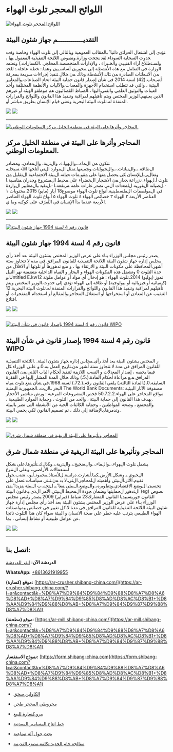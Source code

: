 # اللوائح المحجر تلوث الهواء

<a href="https://swt.shibang-china.com/?l=ar&img&k=%D8%A7%D9%84%D9%84%D9%88%D8%A7%D8%A6%D8%AD+%D8%A7%D9%84%D9%85%D8%AD%D8%AC%D8%B1+%D8%AA%D9%84%D9%88%D8%AB+%D8%A7%D9%84%D9%87%D9%88%D8%A7%D8%A1" target="_blank">![اللوائح المحجر تلوث الهواء](http://static.shibang-china.com/all-800x300/322.jpg)</a>

## اﻟﺘﻘﺪﻳـــــــــــــﻢ جهاز شئون البيئة
ﺘﺅﺩﻯ ﺇﻟﻰ ﺍﺸﺘﻌﺎل ﺍﻟﺤﺭﺍﺌﻕ ﺫﺍﺘﻴﺎﹰ ﺒﺎﻟﻤﻘﺎﻟﺏ ﺍﻟﻌﻤﻭﻤﻴﺔ ﻭﺒﺎﻟﺘﺎﻟﻲ ﺇﻟﻰ ﺘﻠﻭﺙ ﺍﻟﻬﻭﺍﺀ ﻭﺨﺎﺼﺔ ﻭﻗﺕ ﺤﺩﻭﺙ ﺍﻟﺴﺤﺎﺒﺔ ﺍﻟﺴﻭﺩﺍﺀ.ﻟﻘﺩ ﻨﺠﺤﺕ ﻭﺯﺍﺭﺓ.ﻭﻨﺼﻭﺹ ﺍﻟﻼﺌﺤﺔ ﺍﻟﺘﻨﻔﻴﺫﻴﺔ ﺍﻟﻤﻌﻤﻭل ﺒﻬﺎ ، ﻭﺍﺴـﺘﻁﻼﻉ ﺁﺭﺍﺀ ﺍﻟﻔﻨﻴﻴـﻥ ﻭﺍﻟﺨـﺒﺭﺍﺀ ، ﻭﺍﻹﺩﺍﺭﺍﺕ.ﺍﻟﻤﺘﺨﺼﺼﺔ.ﺍﻟﻤﺤﺎﺠﺭ. .ﺍﻟﻜﺴﺎﺭﺍﺕ.) ﻭﺘﻌﺘﻤﺩ ﺍﻟﻭﺯﺍﺭﺓ ﻓﻰ ﺍﻟﺘﻌﺎﻤل ﻤﻊ ﻫﺫﻩ ﺍﻷﻨﺸﻁﺔ ﺇﻟﻰ ﻤﺤﻭﺭﻴﻥ ﺃﺴﺎﺴـﻴﻴﻥ.ﻭﻫﻤﺎ.: ﺨﻁﺔ ﻋﺎﺠﻠﺔ.: ﻟﻠﺤﺩ ﻤﻥ ﺍﻻﻨﺒﻌﺎﺜﺎﺕ ﺍﻟﺼﺎﺩﺭﺓ ﻤﻥ ﺘﻠﻙ ﺍﻷﻨﺸﻁﺔ ﻭﺫﻟﻙ ﻤﻥ ﺨﻼل ﺘﻨﻔﻴﺫ ﺇﺠﺭﺍﺀﺍﺕ ﺴﺭﻴﻌﺔ ﺒﻤﻌﺭﻓﺔ ﺃﺼـﺤﺎﺏ.(42) لسنة 2014 في شأن إصدار قانون حماية البيئة اتحاد الصناعات.والمعايير البيئية ، والتي قد تتطلب استخدام الأجهزة والمعدات.والآليات والأنظمة المختلفة وأخذ العينات والتوثيق العلمي والفني.اليها ،.الضباط القضائيون هم موظفو الهيئة أو غيرهم الذين يعينهم.الوزير المختص ويتم تأهيلهم لمراقبة وتنفيذ هذا القانون واللوائح.والقرارات المنفذة له.تلوث البيئة البحرية وتعني قيام الإنسان بطريق مباشر أو.


<a href="https://whatsapp.shibangsoft.com/WhatsApp.php" target="_blank" title="WhatsApp">![](http://static.shibang-china.com/icon/whatsapp.png)</a> <a href="https://swt.shibang-china.com/?l=ar&icon&k=%D8%A7%D9%84%D9%84%D9%88%D8%A7%D8%A6%D8%AD+%D8%A7%D9%84%D9%85%D8%AD%D8%AC%D8%B1+%D8%AA%D9%84%D9%88%D8%AB+%D8%A7%D9%84%D9%87%D9%88%D8%A7%D8%A1" target="_blank">![](http://static.shibang-china.com/icon/chat-ar.png)</a>

---

<a href="https://swt.shibang-china.com/?l=ar&img&k=%D8%A7%D9%84%D9%84%D9%88%D8%A7%D8%A6%D8%AD+%D8%A7%D9%84%D9%85%D8%AD%D8%AC%D8%B1+%D8%AA%D9%84%D9%88%D8%AB+%D8%A7%D9%84%D9%87%D9%88%D8%A7%D8%A1" target="_blank">![المحاجر وأثرها على البيئة في منطقة الخليل مركز المعلومات الوطني.](http://static.shibang-china.com/all-800x300/802.jpg)</a>

## المحاجر وأثرها على البيئة في منطقة الخليل مركز المعلومات الوطني.
ﺘﺘﻜﻭﻥ ﻤﻥ ﺍﻝﻤﺎﺀ.،.ﻭﺍﻝﻬﻭﺍ.ﺀ، ﻭﺍﻝﺘﺭﺒﺔ، ﻭﺍﻝﻤﻌﺎﺩﻥ، ﻭﻤﺼﺎﺩﺭ ﺍﻝﻁﺎﻗﺔ.،.ﻭﺍﻝﻨﺒﺎﺘﺎﺕ.،.ﻭﺍﻝﺤﻴﻭﺍﻨﺎﺕ.ﻭﺠﻤﻴﻌﻬﺎ.ﺘﻤﺜل ﺍﻝﻤﻭﺍﺭﺩ ﺍﻝﺘﻲ ﺃﺘﺎﺤﻬﺎ ﺍﷲ ﺴﺒﺤﺎﻨﻪ ﻭﺘﻌﺎﻝﻰ.ﻝﻺﻨﺴﺎﻥ ﻜﻲ ﻴﺤﺼل ﻤﻨﻬﺎ ﻋﻠﻰ ﻤﻘﻭ.ﻤﺎﺕ ﺤﻴﺎﺘﻪ.ﺍﻝﺒﻴﺌﺔ ﺍﻻﺠﺘﻤﺎﻋﻴﺔ.ﺍﻝﺘﻘﻠﻴل ﻤﻥ ﺘﻠﻭﺙ ﺍ.ﻝﻬﻭﺍﺀ.·.ﺯﺭﺍﻋﺔ ﺠﺩﺍﺭ ﻤﻥ ﺍﻻﺸﺠﺎﺭ ﺍﻝﺨﻀﺭﺍﺀ ﻋﻠﻰ ﻤﺤﻴﻁ ﺍﻝﻤﺸﺭﻭﻉ ﻭﺠﺩﺭﺍﻥ ﻤﻨﺎﺴﺒﺔ.ﺍ ·.ﻝﺼﻴﺎﻨﺔ ﺍﻝﻔﻭﺭﻴﺔ ﻝﻠﻤﻌﺩﺍﺕ ﺍﻝﺘﻲ ﺘﺼﺩﺭ ﻏﺎﺯﺍﺕ ﻋﺎﻤﺔ ﻤﺭﺘﻔﻌﺔ.ﺍ ·.ﻝﺘﻘﻴﺩ ﺒﺎﻝﻤﻌﺎﻴﻴﺭ ﺍﻝﻭﺍﺭﺩﺓ ﻓﻲ ﺍﻝﻤﻭﺍﺼﻔﺎﺕ ﺍﻝﻔﻠﺴﻁﻴﻨﻴﺔ.أنواع تلوث الهواء موضوع18 أيار (مايو) 2015.محتويات ١ العناصر الأربعة ٢ الهواء ٣ خصائص الهواء ٤ تلوث الهواء ٥ أنواع تلوث الهواء العناصر الأربعة عندما بدأ الإنسان في التَّعرُف على كوكبه وما ي.


<a href="https://whatsapp.shibangsoft.com/WhatsApp.php" target="_blank" title="WhatsApp">![](http://static.shibang-china.com/icon/whatsapp.png)</a> <a href="https://swt.shibang-china.com/?l=ar&icon&k=%D8%A7%D9%84%D9%84%D9%88%D8%A7%D8%A6%D8%AD+%D8%A7%D9%84%D9%85%D8%AD%D8%AC%D8%B1+%D8%AA%D9%84%D9%88%D8%AB+%D8%A7%D9%84%D9%87%D9%88%D8%A7%D8%A1" target="_blank">![](http://static.shibang-china.com/icon/chat-ar.png)</a>

---

<a href="https://swt.shibang-china.com/?l=ar&img&k=%D8%A7%D9%84%D9%84%D9%88%D8%A7%D8%A6%D8%AD+%D8%A7%D9%84%D9%85%D8%AD%D8%AC%D8%B1+%D8%AA%D9%84%D9%88%D8%AB+%D8%A7%D9%84%D9%87%D9%88%D8%A7%D8%A1" target="_blank">![قانون رقم 4 لسنة 1994 جهاز شئون البيئة](http://static.shibang-china.com/all-800x300/1451.jpg)</a>

## قانون رقم 4 لسنة 1994 جهاز شئون البيئة
يصدر رئيس مجلس الوزراء بناء علي عرض الوزير المختص بشئون البيئة بعد أخذ رأى مجلس إدارة جهاز شئون البيئة اللائحة التنفيذية للقانون المرافق في مدة لا تتجاوز ستة أشهر.المحافظة علي مكونات البيئة و الارتقاء بها ، و منع تدهورها أو تلوثها أو الاقلال من حدة التلوث 0 وتشمل هذه المكونات الهواء و البحار و المياه الداخلية متضمنة نهر النيل و.Untitled E.kw12 تموز (يوليو) 2014.تلوث الهواء : هو إدخال أي مواد أو عوامل ملوثة (كيميائية أو.فيزيائية أو بيولوجية) أو طاقة إلى الهواء تؤدي إلى حدوث.الوزير المختص ويتم تأهيلهم لمراقبة وتنفيذ هذا القانون واللوائح.والقرارات المنفذة له.تلوث البيئة البحرية.12 التنقيب عن المعادن أو استخراجها أو استغلال المحاجر.والمقالع أو استخدام المتفجرات أو اقتلاع.


<a href="https://whatsapp.shibangsoft.com/WhatsApp.php" target="_blank" title="WhatsApp">![](http://static.shibang-china.com/icon/whatsapp.png)</a> <a href="https://swt.shibang-china.com/?l=ar&icon&k=%D8%A7%D9%84%D9%84%D9%88%D8%A7%D8%A6%D8%AD+%D8%A7%D9%84%D9%85%D8%AD%D8%AC%D8%B1+%D8%AA%D9%84%D9%88%D8%AB+%D8%A7%D9%84%D9%87%D9%88%D8%A7%D8%A1" target="_blank">![](http://static.shibang-china.com/icon/chat-ar.png)</a>

---

<a href="https://swt.shibang-china.com/?l=ar&img&k=%D8%A7%D9%84%D9%84%D9%88%D8%A7%D8%A6%D8%AD+%D8%A7%D9%84%D9%85%D8%AD%D8%AC%D8%B1+%D8%AA%D9%84%D9%88%D8%AB+%D8%A7%D9%84%D9%87%D9%88%D8%A7%D8%A1" target="_blank">![قانون رقم 4 لسنة 1994 بإصدار قانون في شأن البيئة WIPO](http://static.shibang-china.com/all-800x300/245.jpg)</a>

## قانون رقم 4 لسنة 1994 بإصدار قانون في شأن البيئة WIPO
ﺭ ﺍﻟﻤﺨﺘﺹ ﺒﺸﺌﻭﻥ ﺍﻟﺒﻴﺌﺔ ﺒﻌﺩ ﺃﺨﺫ ﺭﺃﻯ.ﻤﺠﻠﺱ ﺇﺩﺍﺭﺓ ﺠﻬﺎﺯ ﺸﺌﻭﻥ ﺍﻟﺒﻴﺌﺔ. .ﺍﻟﻼﺌﺤﺔ ﺍﻟﺘﻨﻔﻴﺫﻴﺔ ﻟﻠﻘﺎﻨﻭﻥ ﺍﻟﻤﺭﺍﻓﻕ ﻓﻲ ﻤﺩﺓ ﻻ ﺘﺘﺠﺎﻭﺯ ﺴﺘﺔ ﺃﺸﻬﺭ ﻤﻥ.ﺘﺎﺭﻴﺦ ﺍﻟﻌﻤل ﺒﻪ.0.ﻭ ﻋﻠـﻲ ﺍﻟﻭﺯﺭﺍﺀ ﻜل ﻓﻴﻤﺎ ﻴﺨﺼﻪ ، ﺇﺼﺩﺍﺭ ﺍﻟﻤﻌﺩﻻﺕ ﻭ ﺍﻟﻨﺴﺏ ﺍﻟﻼﺯﻤﺔ ﻟﺘﻨﻔﻴﺫ ﺃﺤﻜﺎﻡ ﺍﻟﺒﺎﺏ ﺍﻟﺜﺎﻨﻲ.ﻤﻥ ﺍﻟﻘﺎﻨﻭﻥ ﺍﻟﻤﺭﺍﻓﻕ ﻤ.ﻊ ﻤﺭﺍﻋﺎﺓ ﺃﺤﻜﺎﻡ ﺍﻟﻤﺎﺩﺓ.(.5.) ﻭﺫﻟﻙ ﺨﻼل ﺍﻟﻤﺩﺓ ﺍﻟﻤﺸﺎﺭ ﺇﻟﻴﻬﺎ ﻓﻲ ﺍﻟﻔﻘﺭﺓ ﺍﻟﺴﺎﺒﻘﺔ.0.(.ﺍﻟﻤﺎﺩﺓ ﺍﻟﺜﺎﻟﺜﺔ.) ﻴﻠﻐﻲ ﺍﻟﻘﺎﻨﻭﻥ ﺭﻗﻡ.(.72.) ﻟﺴﻨﺔ.1968.ﻓﻲ ﺸﺄﻥ ﻤﻨﻊ ﺘﻠﻭﺙ ﻤﻴﺎﻩ ﺍﻟﺒﺤﺭ ﺒﺎﻟﺯﻴﺕ،.الجمهورية اليمنية The World Bank Documentsمصفوفة الآثار البيئية : مواقع المحاجر على الهواء.50.7.2.2 فحص المشروعات الفرعية : ورش مناشير الأحجار .يهدف هذا القانون إلى حماية البيئة ، والحد من التلوث ، وحماية الموارد الطبيعية ، والمجتمع ، وصحة المواطنين ، وحماية الكائنات الحية من الأنشطة التي تضر بالبيئة وتدمرها.بالإضافة إلى ذلك ، تم تصميم القانون لكي يحمي البيئة.


<a href="https://whatsapp.shibangsoft.com/WhatsApp.php" target="_blank" title="WhatsApp">![](http://static.shibang-china.com/icon/whatsapp.png)</a> <a href="https://swt.shibang-china.com/?l=ar&icon&k=%D8%A7%D9%84%D9%84%D9%88%D8%A7%D8%A6%D8%AD+%D8%A7%D9%84%D9%85%D8%AD%D8%AC%D8%B1+%D8%AA%D9%84%D9%88%D8%AB+%D8%A7%D9%84%D9%87%D9%88%D8%A7%D8%A1" target="_blank">![](http://static.shibang-china.com/icon/chat-ar.png)</a>

---

<a href="https://swt.shibang-china.com/?l=ar&img&k=%D8%A7%D9%84%D9%84%D9%88%D8%A7%D8%A6%D8%AD+%D8%A7%D9%84%D9%85%D8%AD%D8%AC%D8%B1+%D8%AA%D9%84%D9%88%D8%AB+%D8%A7%D9%84%D9%87%D9%88%D8%A7%D8%A1" target="_blank">![المحاجر وتأثيرها على البيئة الريفية في منطقة شمال شرق](http://static.shibang-china.com/all-800x300/431.jpg)</a>

## المحاجر وتأثيرها على البيئة الريفية في منطقة شمال شرق
ﻴﺸﻤل ﺘﻠﻭﺙ ﺍﻝﻬﻭﺍﺀ.،.ﻭﺍﻝﻤﺎﺀ.،.ﻭﺍﻝﻀﺠﻴﺞ.،.ﻭﺍﻝﺘﺭﺒﺔ.،.ﻭﻜﺫﻝﻙ.ﺘﺄﺜﻴﺭﻫﺎ.ﻋﻠﻰ ﺸﻜل ﺍﺴﺘﻌﻤﺎﻻﺕ.ﺍﻷﺭﺍﻀﻲ.،.ﻭﻋﻠﻰ ﺍﻝﺘﻨﻭﻉ ﺍﻝﺤﻴﻭﻱ.،.ﻭﺸﻜل.ﺍﻷﺭﺽ.ﻜﻤﺎ.ﺃﺸﺎﺭﺕ.ﺩﺭﺍﺴﺔ.ﻝﻸﺴﺘﺎﺫ.ﻤﺤﻤﻭﺩ.ﺃﺒﻭ.، ﺸﻨﺏ.ﺤﻭل ﺘﻘﻴﻴﻡ.ﺍﻷﺜﺭ.ﺍﻝﺒﻴﺌﻲ ﻭﺃﻫﻤﻴﺘﻪ ﻝﻠﻤﺤﺎﺠﺭ.ﺍﻝﺘﻲ.ﻻ ﺒﺩ ﻤﻥ.ﺘﺒﻨﻲ ﺴﻴﺎﺴﺎﺕ ﺘﻌﻤل ﻋﻠﻰ ﺘﺤﺴﻴﻥ.ﺍﻝﻭﻀﻊ ﺍﻻﻗﺘﺼﺎﺩﻱ.ﻭﺘﻁﻭﻴﺭﻩ،.ﻭﺍﻝﻭﻀﻊ.ﺍﻝﺒﻴﺌﻲ ﻤﻌﺎﹰ.ﻴ ﻝﺘﺠﻨ،.ﺏ ﺍﻝﺒﻴﺌﺔ ﻤﺯﻴﺩﺍﹰ.ﻤﻥ ﺍﻝﺘﺩﻫﻭﺭ ﻝﺤﻤﺎﻴﺘﻬﺎ ﻭﻀﻤﺎﻥ ﺠﻭﺩﺓ ﺍﻝﻤﺤﻴﻁ ﺍﻝﺒﻴﺌﻲ.ﺍﻷﻤﺭ ﺍﻝﺫﻱ ﻴ.قانون البيئة (eg) نصوص القانون جوريسبيديا القانون المشارك23 شباط (فبراير) 2009.يصدر رئيس مجلس الوزراء بناء علي عرض الوزير المختص بشئون البيئة بعد أخذ رأى مجلس إدارة جهاز شئون البيئة اللائحة التنفيذية للقانون المرافق في مدة لا.كل تغيير في خصائص ومواصفات الهواء الطبيعي يترتب عليه خطر علي صحة الانسان و البيئة سواء كان هذا التلوث ناتجا عن عوامل طبيعية أو نشاط إنساني ، بما.


<a href="https://whatsapp.shibangsoft.com/WhatsApp.php" target="_blank" title="WhatsApp">![](http://static.shibang-china.com/icon/whatsapp.png)</a> <a href="https://swt.shibang-china.com/?l=ar&icon&k=%D8%A7%D9%84%D9%84%D9%88%D8%A7%D8%A6%D8%AD+%D8%A7%D9%84%D9%85%D8%AD%D8%AC%D8%B1+%D8%AA%D9%84%D9%88%D8%AB+%D8%A7%D9%84%D9%87%D9%88%D8%A7%D8%A1" target="_blank">![](http://static.shibang-china.com/icon/chat-ar.png)</a>

---
## اتصل بنا:

**الدردشة الآن:** [انقر للدردشة](https://swt.shibang-china.com?l=ar&contact&k=%D8%A7%D9%84%D9%84%D9%88%D8%A7%D8%A6%D8%AD+%D8%A7%D9%84%D9%85%D8%AD%D8%AC%D8%B1+%D8%AA%D9%84%D9%88%D8%AB+%D8%A7%D9%84%D9%87%D9%88%D8%A7%D8%A1)

**WhatsApp:**  [+8613621919955](https://whatsapp.shibangsoft.com/WhatsApp.php)

**موقع (كسارة):** [https://ar-crusher.shibang-china.com/](https://ar-crusher.shibang-china.com/?l=ar&contact&k=%D8%A7%D9%84%D9%84%D9%88%D8%A7%D8%A6%D8%AD+%D8%A7%D9%84%D9%85%D8%AD%D8%AC%D8%B1+%D8%AA%D9%84%D9%88%D8%AB+%D8%A7%D9%84%D9%87%D9%88%D8%A7%D8%A1)

**موقع (مطحنة):** [https://ar-mill.shibang-china.com/](https://ar-mill.shibang-china.com/?l=ar&contact&k=%D8%A7%D9%84%D9%84%D9%88%D8%A7%D8%A6%D8%AD+%D8%A7%D9%84%D9%85%D8%AD%D8%AC%D8%B1+%D8%AA%D9%84%D9%88%D8%AB+%D8%A7%D9%84%D9%87%D9%88%D8%A7%D8%A1)

**نموذج الاستفسار:** [https://form.shibang-china.com](https://form.shibang-china.com?l=ar&contact&k=%D8%A7%D9%84%D9%84%D9%88%D8%A7%D8%A6%D8%AD+%D8%A7%D9%84%D9%85%D8%AD%D8%AC%D8%B1+%D8%AA%D9%84%D9%88%D8%AB+%D8%A7%D9%84%D9%87%D9%88%D8%A7%D8%A1)

* [الكاولين سحق](../21/%D8%A7%D9%84%D9%83%D8%A7%D9%88%D9%84%D9%8A%D9%86%20%D8%B3%D8%AD%D9%82.md)

* [مخروطي المحجر طحن](../24/%D9%85%D8%AE%D8%B1%D9%88%D8%B7%D9%8A%20%D8%A7%D9%84%D9%85%D8%AD%D8%AC%D8%B1%20%D8%B7%D8%AD%D9%86.md)

* [بيرو كسارة للبيع](../22/%D8%A8%D9%8A%D8%B1%D9%88%20%D9%83%D8%B3%D8%A7%D8%B1%D8%A9%20%D9%84%D9%84%D8%A8%D9%8A%D8%B9.md)

* [خط انتاج المسامير المعدنية](../22/%D8%AE%D8%B7%20%D8%A7%D9%86%D8%AA%D8%A7%D8%AC%20%D8%A7%D9%84%D9%85%D8%B3%D8%A7%D9%85%D9%8A%D8%B1%20%D8%A7%D9%84%D9%85%D8%B9%D8%AF%D9%86%D9%8A%D8%A9.md)

* [بحث حول آلة صناعية](../21/%D8%A8%D8%AD%D8%AB%20%D8%AD%D9%88%D9%84%20%D8%A2%D9%84%D8%A9%20%D8%B5%D9%86%D8%A7%D8%B9%D9%8A%D8%A9.md)

* [معالجة خام الحديد تكلفة مصنع القديمة](../24/%D9%85%D8%B9%D8%A7%D9%84%D8%AC%D8%A9%20%D8%AE%D8%A7%D9%85%20%D8%A7%D9%84%D8%AD%D8%AF%D9%8A%D8%AF%20%D8%AA%D9%83%D9%84%D9%81%D8%A9%20%D9%85%D8%B5%D9%86%D8%B9%20%D8%A7%D9%84%D9%82%D8%AF%D9%8A%D9%85%D8%A9.md)